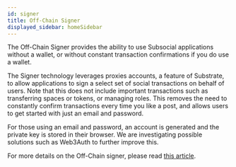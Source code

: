 ```yaml
---
id: signer
title: Off-Chain Signer
displayed_sidebar: homeSidebar
---
```


The Off-Chain Signer provides the ability to use Subsocial applications without a wallet, or without constant transaction 
confirmations if you do use a wallet.

The Signer technology leverages proxies accounts, a feature of Substrate, 
to allow applications to sign a select set of social transactions on behalf of users. 
Note that this does not include important transactions such as transferring spaces or tokens, or managing roles. 
This removes the need to constantly confirm transactions every time you like a post, and allows users to get started with just an email and password.

For those using an email and password, an account is generated and the private key is stored in their browser. We are investigating possible solutions 
such as Web3Auth to further improve this.

For more details on the Off-Chain signer, 
please read [this article](https://polkaverse.com/@subsocial/leveraging-polkadot-s-unique-capabilities-to-enable-web2-ux-38336).
